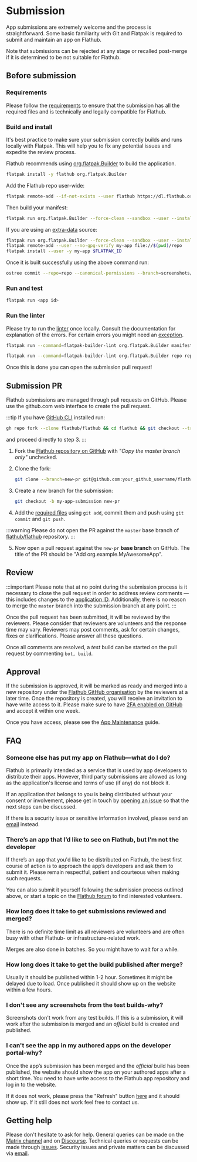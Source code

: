 # Submission

App submissions are extremely welcome and the process is straightforward.
Some basic familiarity with Git and Flatpak is required to submit and
maintain an app on Flathub.

Note that submissions can be rejected at any stage or recalled post-merge
if it is determined to be not suitable for Flathub.

## Before submission

### Requirements

Please follow the [requirements](/docs/for-app-authors/requirements) to
ensure that the submission has all the required files and is technically
and legally compatible for Flathub.

### Build and install

It's best practice to make sure your submission correctly builds and runs
locally with Flatpak. This will help you to fix any potential issues and
expedite the review process.

Flathub recommends using [org.flatpak.Builder](https://github.com/flathub/org.flatpak.Builder)
to build the application.

```bash
flatpak install -y flathub org.flatpak.Builder
```

Add the Flathub repo user-wide:

   ```bash
   flatpak remote-add --if-not-exists --user flathub https://dl.flathub.org/repo/flathub.flatpakrepo
   ```

Then build your manifest:

   ```bash
   flatpak run org.flatpak.Builder --force-clean --sandbox --user --install --install-deps-from=flathub --ccache --mirror-screenshots-url=https://dl.flathub.org/media/ --repo=repo builddir <manifest>
   ```

   If you are using an [extra-data](https://docs.flatpak.org/en/latest/module-sources.html#extra-data) source:

   ```bash
   flatpak run org.flatpak.Builder --force-clean --sandbox --user --install-deps-from=flathub --ccache --mirror-screenshots-url=https://dl.flathub.org/media/ --repo=repo builddir <manifest>
   flatpak remote-add --user --no-gpg-verify my-app file://$(pwd)/repo
   flatpak install --user -y my-app $FLATPAK_ID
   ```

   Once it is built successfully using the above command run:

   ```bash
   ostree commit --repo=repo --canonical-permissions --branch=screenshots/$(flatpak --default-arch) builddir/files/share/app-info/media
   ```

### Run and test

   ```bash
   flatpak run <app id>
   ```

### Run the linter

   Please try to run the [linter](/docs/for-app-authors/linter) once
   locally. Consult the documentation for explanation of the errors. For
   certain errors you might need an [exception](/docs/for-app-authors/linter#exceptions).

   ```bash
   flatpak run --command=flatpak-builder-lint org.flatpak.Builder manifest <manifest>
   ```

   ```bash
   flatpak run --command=flatpak-builder-lint org.flatpak.Builder repo repo
   ```

Once this is done you can open the submission pull request!

## Submission PR

Flathub submissions are managed through pull requests on GitHub. Please
use the github.com web interface to create the pull request.

:::tip
If you have [GitHub CLI](https://cli.github.com/) installed run:
```bash
gh repo fork --clone flathub/flathub && cd flathub && git checkout --track origin/new-pr
```
and proceed directly to step 3.
:::

1. Fork the [Flathub repository on GitHub](https://github.com/flathub/flathub/fork) with _"Copy the master branch only"_ unchecked.

2. Clone the fork:
   ```bash
   git clone --branch=new-pr git@github.com:your_github_username/flathub.git && cd flathub
   ```
3. Create a new branch for the submission:
   ```bash
   git checkout -b my-app-submission new-pr
   ```
4. Add the [required files](/docs/for-app-authors/requirements#required-files)
   using `git add`, commit them and push using `git commit` and
   `git push`.

:::warning
Please do not open the PR against the `master` base branch of
[flathub/flathub](https://github.com/flathub/flathub) repository.
:::

5. Now open a pull request against the `new-pr` **base branch** on GitHub.
   The title of the PR should be "Add org.example.MyAwesomeApp".

## Review

:::important
Please note that at no point during the submission process is it
necessary to close the pull request in order to address review
comments — this includes changes to the [application ID](/docs/for-app-authors/requirements#application-id).
Additionally, there is no reason to merge the `master` branch into the
submission branch at any point.
:::

Once the pull request has been submitted, it will be reviewed by the
reviewers. Please consider that reviewers are volunteers and the response
time may vary. Reviewers may post comments, ask for certain changes,
fixes or clarifications. Please answer all these questions.

Once all comments are resolved, a _test_ build can be started on the
pull request by commenting `bot, build`.

## Approval

If the submission is approved, it will be marked as ready and
merged into a new repository under the [Flathub GitHub organisation](https://github.com/flathub/)
by the reviewers at a later time. Once the repository is created, you
will receive an invitation to have write access to it. Please make sure
to have [2FA enabled on GitHub](https://docs.github.com/en/authentication/securing-your-account-with-two-factor-authentication-2fa/configuring-two-factor-authentication)
and accept it within one week.

Once you have access, please see the [App Maintenance](/docs/for-app-authors/maintenance)
guide.

## FAQ

### Someone else has put my app on Flathub—what do I do?

Flathub is primarily intended as a service that is used by app developers
to distribute their apps. However, third party submissions are allowed
as long as the application's license and terms of use (if any) do not
block it.

If an application that belongs to you is being distributed without your
consent or involvement, please get in touch by [opening an issue](https://github.com/flathub/flathub/issues/new)
so that the next steps can be discussed.

If there is a security issue or sensitive information involved, please
send an [email](mailto:admins@flathub.org) instead.

### There’s an app that I’d like to see on Flathub, but I’m not the developer

If there’s an app that you'd like to be distributed on Flathub, the
best first course of action is to approach the app’s developers and ask
them to submit it. Please remain respectful, patient and courteous when
making such requests.

You can also submit it yourself following the submission process
outlined above, or start a topic on the
[Flathub forum](https://discourse.flathub.org/c/requests/5) to find
interested volunteers.

### How long does it take to get submissions reviewed and merged?

There is no definite time limit as all reviewers are volunteers and
are often busy with other Flathub- or infrastructure-related work.

Merges are also done in batches. So you might have to wait for a while.

### How long does it take to get the build published after merge?

Usually it should be published within 1-2 hour. Sometimes it might be
delayed due to load. Once published it should show up on the website
within a few hours.

### I don't see any screenshots from the test builds-why?

Screenshots don't work from any test builds. If this is a submission, it
will work after the submission is merged and an _official_ build is
created and published.

### I can't see the app in my authored apps on the developer portal-why?

Once the app’s submission has been merged and the _official_ build has
been published, the website should show the app on your authored apps
after a short time. You need to have write access to the Flathub app
repository and log in to the website.

If it does not work, please press the "Refresh" button [here](https://flathub.org/developer-portal)
and it should show up. If it still does not work feel free to contact us.

## Getting help

Please don't hesitate to ask for help. General queries can be made on the
[Matrix channel](https://matrix.to/#/#flathub:matrix.org) and on
[Discourse](https://discourse.flathub.org/). Technical queries or
requests can be made through
[issues](https://github.com/flathub/flathub/issues/new). Security issues
and private matters can be discussed via
[email](mailto:admins@flathub.org).
